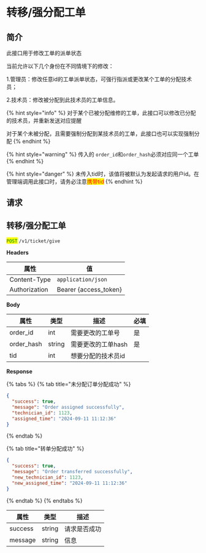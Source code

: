 # 转移/强分配工单

## 简介

此接口用于修改工单的派单状态

当前允许以下几个身份在不同情境下的修改：

1.管理员：修改任意id的工单派单状态，可强行指派或更改某个工单的分配技术员；

2.技术员：修改被分配到此技术员的工单信息。

{% hint style="info" %}
对于某个已被分配维修的工单，此接口可以修改已分配的技术员，并重新发送对应提醒

对于某个未被分配，且需要强制分配到某技术员的工单，此接口也可以实现强制分配
{% endhint %}

{% hint style="warning" %}
传入的 `order_id`和`order_hash`必须对应同一个工单
{% endhint %}

{% hint style="danger" %}
未传入tid时，该值将被默认为发起请求的用户id。在管理端调用此接口时，请务必注意<mark style="color:red;">携带tid</mark>
{% endhint %}

## &#x20;请求

## 转移/强分配工单

<mark style="color:green;">`POST`</mark> `/v1/ticket/give`

**Headers**

| 属性            | 值                      |
| ------------- | ---------------------- |
| Content-Type  | `application/json`     |
| Authorization | Bearer {access\_token} |

**Body**

| 属性          | 类型     | 描述          | 必填 |
| ----------- | ------ | ----------- | -- |
| order\_id   | int    | 需要更改的工单号    | 是  |
| order\_hash | string | 需要更改的工单hash | 是  |
| tid         | int    | 想要分配的技术员id  |    |

**Response**

{% tabs %}
{% tab title="未分配订单分配成功" %}
```json
{
  "success": true,
  "message": "Order assigned successfully",
  "technician_id": 1123,
  "assigned_time": "2024-09-11 11:12:36"
}
```
{% endtab %}

{% tab title="转单分配成功" %}
```json
{
  "success": true,
  "message": "Order transferred successfully",
  "new_technician_id": 1123,
  "new_assigned_time": "2024-09-11 11:12:36"
}
```
{% endtab %}
{% endtabs %}

| 属性      | 类型     | 描述     |
| ------- | ------ | ------ |
| success | string | 请求是否成功 |
| message | string | 信息     |
